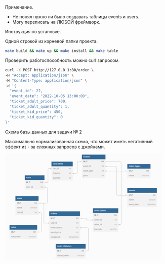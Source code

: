 Примечание.
* Не понял нужно ли было создавать таблицы events и users.
* Могу переписать на ЛЮБОЙ фреймворк.

Инструкция по установке.

Одной строкой из корневой папки проекта.
```bash
make build && make up && make install && make table
```
Проверить работоспособность можно curl запросом.

```bash
curl -X POST http://127.0.0.1:80/order \
-H "Accept: application/json" \
-H "Content-Type: application/json" \
-d '{
  "event_id": 22,
  "event_date": "2022-10-05 13:00:00",
  "ticket_adult_price": 700,
  "ticket_adult_quantity": 1,
  "ticket_kid_price": 450,
  "ticket_kid_quantity": 0
}'
```
Схема базы данных для задачи № 2

Максимально нормализованная схема, что может иметь негативный эффект из - за сложных запросов с джойнами.

![](https://github.com/IgorOlikov/nevatrip-test/blob/main/Task-2/task2-schema.png)